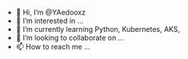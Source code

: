 - 👋 Hi, I’m @YAedooxz
- 👀 I’m interested in ...
- 🌱 I’m currently learning Python, Kubernetes, AKS, 
- 💞️ I’m looking to collaborate on ...
- 📫 How to reach me ...

<!---
YAedooxz/YAedooxz is a ✨ special ✨ repository because its `README.md` (this file) appears on your GitHub profile.
You can click the Preview link to take a look at your changes.
--->
